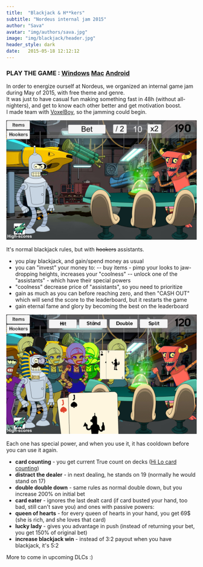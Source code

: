 ```yaml
---
title:  "Blackjack & H**kers"
subtitle: "Nordeus internal jam 2015"
author: "Sava"
avatar: "img/authors/sava.jpg"
image: "img/blackjack/header.jpg"
header_style: dark
date:   2015-05-18 12:12:12
---
```


### PLAY THE GAME : [Windows](https://drive.google.com/open?id=0B_YUM1pJMrsZRXloM0VESzJ0VWs) [Mac](https://drive.google.com/open?id=0B_YUM1pJMrsZWmxqU3ZNeXZVRGM) [Android](https://drive.google.com/open?id=0B_YUM1pJMrsZMTkwN19yUHlDeFU)

In order to energize ourself at Nordeus, we organized an internal game jam during May of 2015, with free theme and genre.<br />
It was just to have casual fun making something fast in 48h (without all-nighters), and get to know each other better and get motivation boost.<br />
I made team with [VoxelBoy](https://twitter.com/VoxelBoy), so the jamming could begin.

<img class="def_image" src="/img/blackjack/shot1.jpg" />

It's normal blackjack rules, but with ~~hookers~~ assistants.
- you play blackjack, and gain/spend money as usual
- you can "invest" your money to:
-- buy items - pimp your looks to jaw-dropping heights, increases your "coolness" 
-- unlock one of the "assistants" - which have their special powers
- "coolness" decrease price of "assistants", so you need to prioritize
- gain as much as you can before reaching zero, and then "CASH OUT" which will send the score to the leaderboard, but it restarts the game
- gain eternal fame and glory by becoming the best on the leaderboard

<img class="def_image" src="/img/blackjack/shot2.jpg" />

Each one has special power, and when you use it, it has cooldown before you can use it again.
- **card counting** - you get current True count on decks ([Hi Lo card counting](http://casinogambling.about.com/od/blackjack/a/hilo.htm))
- **distract the dealer** - in next dealing, he stands on 19 (normally he would stand on 17)
- **double double down** - same rules as normal double down, but you increase 200% on initial bet
- **card eater** - ignores the last dealt card (if card busted your hand, too bad, still can't save you)
and ones with passive powers:
- **queen of hearts** - for every queen of hearts in your hand, you get 69$ (she is rich, and she loves that card)
- **lucky lady** - gives you advantage in push (instead of returning your bet, you get 150% of original bet)
- **increase blackjack win** - instead of 3:2 payout when you have blackjack, it's 5:2

More to come in upcoming DLCs :)
